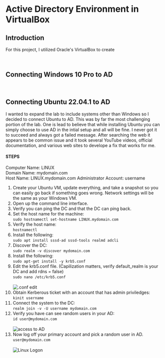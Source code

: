 # Active Directory Environment in VirtualBox

## Introduction

For this project, I utilized Oracle's VirtualBox to create  

<br />

## Connecting Windows 10 Pro to AD

<br />

## Connecting Ubuntu 22.04.1 to AD

I wanted to expand the lab to include systems other than Windows so I decided to connect Ubuntu to AD. This was by far the most challenging portion of the lab. One is lead to believe that while installing Ubuntu you can simply choose to use AD in the intial setup and all will be fine. I never got it to succeed and always got a failed message. After searching the web it appears to be common issue and it took several YouTube videos, official documentation, and various web sites to develope a fix that works for me. 

#### STEPS

Computer Name: LINUX <br>
Domain Name: mydomain.com <br>
Host Name: LINUX.mydomain.com
Administrator Account: username

  1. Create your Ubuntu VM, update everything, and take a snapshot so you can easily go back if something goes wrong. Network settings will be the same as your  Windows VM.
  3. Open up the command line interface.
  4. Verify you can ping the DC and that the DC can ping back.
  5. Set the host name for the machine: <br> ```sudo hostnamectl set-hostname LINUX.mydomain.com```
  6. Verify the host name: <br> ```hostnamectl```
  7. Install the following: <br> ```sudo apt install sssd-ad sssd-tools realmd adcli```
  8. Discover the DC: <br> ```sudo realm -v discover mydomain.com```
  9. Install the following: <br> ```sudo apt-get install -y krb5.conf```
  10. Edit the krb5.conf file. (Capilization matters, verify default_realm is your DC and add rdns = false) <br> ```sudo nano /etc/krb5.conf``` <br> <br>
![.conf edit](https://i.imgur.com/uTKdqMW.png)
  11. Obtain Kerberous ticket with an account that has admin priviledges: <br> ```kinit username```
  12. Connect the system to the DC: <br> ```realm join -v -U username mydomain.com```
  14. Verify you have can see random users in your AD: <br> ```id user@mydomain.com``` <br> <br> ![access to AD](https://i.imgur.com/vrfmAnD.png)
  15. Now log off your primary account and pick a random user in AD. <br> ```user@mydomain.com``` <br> <br> ![Linux Logon](https://i.imgur.com/nXXDn3D.png)






